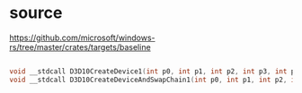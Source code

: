 # source

<https://github.com/microsoft/windows-rs/tree/master/crates/targets/baseline>

```c

void __stdcall D3D10CreateDevice1(int p0, int p1, int p2, int p3, int p4, int p5, int p6) {}
void __stdcall D3D10CreateDeviceAndSwapChain1(int p0, int p1, int p2, int p3, int p4, int p5, int p6, int p7, int p8) {}

```
